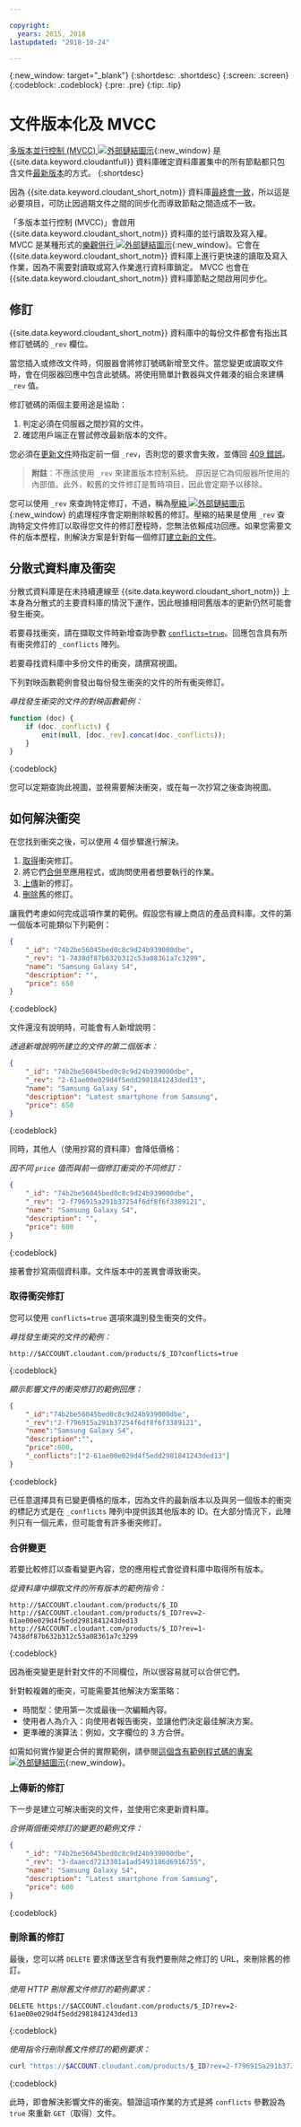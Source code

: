 ```yaml
---

copyright:
  years: 2015, 2018
lastupdated: "2018-10-24"

---
```


{:new_window: target="_blank"}
{:shortdesc: .shortdesc}
{:screen: .screen}
{:codeblock: .codeblock}
{:pre: .pre}
{:tip: .tip}

<!-- Acrolinx: 2017-05-10 -->

# 文件版本化及 MVCC

[多版本並行控制 (MVCC) ![外部鏈結圖示](../images/launch-glyph.svg "外部鏈結圖示")](https://en.wikipedia.org/wiki/Multiversion_concurrency_control){:new_window} 是 {{site.data.keyword.cloudantfull}} 資料庫確定資料庫叢集中的所有節點都只包含文件[最新版本](../api/document.html)的方式。
{:shortdesc}

因為 {{site.data.keyword.cloudant_short_notm}} 資料庫[最終會一致](cap_theorem.html)，所以這是必要項目，可防止因過期文件之間的同步化而導致節點之間造成不一致。

「多版本並行控制 (MVCC)」會啟用 {{site.data.keyword.cloudant_short_notm}} 資料庫的並行讀取及寫入權。
MVCC 是某種形式的[樂觀併行 ![外部鏈結圖示](../images/launch-glyph.svg "外部鏈結圖示")](http://en.wikipedia.org/wiki/Optimistic_concurrency_control){:new_window}。它會在 {{site.data.keyword.cloudant_short_notm}} 資料庫上進行更快速的讀取及寫入作業，因為不需要對讀取或寫入作業進行資料庫鎖定。
MVCC 也會在 {{site.data.keyword.cloudant_short_notm}} 資料庫節點之間啟用同步化。

## 修訂

{{site.data.keyword.cloudant_short_notm}} 資料庫中的每份文件都會有指出其修訂號碼的 `_rev` 欄位。

當您插入或修改文件時，伺服器會將修訂號碼新增至文件。當您變更或讀取文件時，會在伺服器回應中包含此號碼。將使用簡單計數器與文件雜湊的組合來建構 `_rev` 值。

修訂號碼的兩個主要用途是協助：

1.  判定必須在伺服器之間抄寫的文件。
2.  確認用戶端正在嘗試修改最新版本的文件。

您必須在[更新文件](../api/document.html#update)時指定前一個 `_rev`，否則您的要求會失敗，並傳回 [409 錯誤](../api/http.html#409)。

>   **附註**：不應該使用 `_rev` 來建置版本控制系統。
    原因是它為伺服器所使用的內部值。此外，較舊的文件修訂是暫時項目，因此會定期予以移除。



您可以使用 `_rev` 來查詢特定修訂，不過，稱為[壓縮 ![外部鏈結圖示](../images/launch-glyph.svg "外部鏈結圖示")](http://en.wikipedia.org/wiki/Data_compaction){:new_window} 的處理程序會定期刪除較舊的修訂。壓縮的結果是使用 `_rev` 查詢特定文件修訂以取得您文件的修訂歷程時，您無法依賴成功回應。如果您需要文件的版本歷程，則解決方案是針對每一個修訂[建立新的文件](../api/document.html#documentCreate)。

## 分散式資料庫及衝突

分散式資料庫是在未持續連線至 {{site.data.keyword.cloudant_short_notm}} 上本身為分散式的主要資料庫的情況下運作，因此根據相同舊版本的更新仍然可能會發生衝突。

若要尋找衝突，請在擷取文件時新增查詢參數 [`conflicts=true`](../api/database.html#get-changes)。回應包含具有所有衝突修訂的 `_conflicts` 陣列。

若要尋找資料庫中多份文件的衝突，請撰寫視圖。

下列對映函數範例會發出每份發生衝突的文件的所有衝突修訂。

_尋找發生衝突的文件的對映函數範例：_

```javascript
function (doc) {
    if (doc._conflicts) {
        emit(null, [doc._rev].concat(doc._conflicts));
    }
}
```
{:codeblock}

您可以定期查詢此視圖，並視需要解決衝突，或在每一次抄寫之後查詢視圖。

## 如何解決衝突

在您找到衝突之後，可以使用 4 個步驟進行解決。

1.  [取得](#get-conflicting-revisions)衝突修訂。
2.  將它們[合併](#merge-the-changes)至應用程式，或詢問使用者想要執行的作業。
3.  [上傳](#upload-the-new-revision)新的修訂。
4.  [刪除](#delete-old-revisions)舊的修訂。

讓我們考慮如何完成這項作業的範例。假設您有線上商店的產品資料庫。文件的第一個版本可能類似下列範例：

```json
{
    "_id": "74b2be56045bed0c8c9d24b939000dbe",
    "_rev": "1-7438df87b632b312c53a08361a7c3299",
    "name": "Samsung Galaxy S4",
    "description": "",
    "price": 650
}
```
{:codeblock}

文件還沒有說明時，可能會有人新增說明：

_透過新增說明所建立的文件的第二個版本：_

```json
{
    "_id": "74b2be56045bed0c8c9d24b939000dbe",
    "_rev": "2-61ae00e029d4f5edd2981841243ded13",
    "name": "Samsung Galaxy S4",
    "description": "Latest smartphone from Samsung",
    "price": 650
}
```
{:codeblock}

同時，其他人（使用抄寫的資料庫）會降低價格：

_因不同 `price` 值而與前一個修訂衝突的不同修訂：_

```json
{
    "_id": "74b2be56045bed0c8c9d24b939000dbe",
    "_rev": "2-f796915a291b37254f6df8f6f3389121",
    "name": "Samsung Galaxy S4",
    "description": "",
    "price": 600
}
```
{:codeblock}

接著會抄寫兩個資料庫。文件版本中的差異會導致衝突。

### 取得衝突修訂

您可以使用 `conflicts=true` 選項來識別發生衝突的文件。

_尋找發生衝突的文件的範例：_

```http
http://$ACCOUNT.cloudant.com/products/$_ID?conflicts=true
```
{:codeblock}

_顯示影響文件的衝突修訂的範例回應：_

```json
{
    "_id":"74b2be56045bed0c8c9d24b939000dbe",
    "_rev":"2-f796915a291b37254f6df8f6f3389121",
    "name":"Samsung Galaxy S4",
    "description":"",
    "price":600,
    "_conflicts":["2-61ae00e029d4f5edd2981841243ded13"]
}
```
{:codeblock}

已任意選擇具有已變更價格的版本，因為文件的最新版本以及與另一個版本的衝突的標記方式是在 `_conflicts` 陣列中提供該其他版本的 ID。在大部分情況下，此陣列只有一個元素，但可能會有許多衝突修訂。

### 合併變更

若要比較修訂以查看變更內容，您的應用程式會從資料庫中取得所有版本。

_從資料庫中擷取文件的所有版本的範例指令：_

```http
http://$ACCOUNT.cloudant.com/products/$_ID
http://$ACCOUNT.cloudant.com/products/$_ID?rev=2-61ae00e029d4f5edd2981841243ded13
http://$ACCOUNT.cloudant.com/products/$_ID?rev=1-7438df87b632b312c53a08361a7c3299
```
{:codeblock}

因為衝突變更是針對文件的不同欄位，所以很容易就可以合併它們。

針對較複雜的衝突，可能需要其他解決方案策略：

*   時間型：使用第一次或最後一次編輯內容。
*   使用者人為介入：向使用者報告衝突，並讓他們決定最佳解決方案。
*   更準確的演算法：例如，文字欄位的 3 方合併。

如需如何實作變更合併的實際範例，請參閱[這個含有範例程式碼的專案 ![外部鏈結圖示](../images/launch-glyph.svg "外部鏈結圖示")](https://github.com/glynnbird/deconflict){:new_window}。

### 上傳新的修訂

下一步是建立可解決衝突的文件，並使用它來更新資料庫。

_合併兩個衝突修訂的變更的範例文件：_

```json
{
    "_id": "74b2be56045bed0c8c9d24b939000dbe",
    "_rev": "3-daaecd7213301a1ad5493186d6916755",
    "name": "Samsung Galaxy S4",
    "description": "Latest smartphone from Samsung",
    "price": 600
}
```
{:codeblock}

### 刪除舊的修訂

最後，您可以將 `DELETE` 要求傳送至含有我們要刪除之修訂的 URL，來刪除舊的修訂。

_使用 HTTP 刪除舊文件修訂的範例要求：_

```http
DELETE https://$ACCOUNT.cloudant.com/products/$_ID?rev=2-61ae00e029d4f5edd2981841243ded13
```
{:codeblock}

_使用指令行刪除舊文件修訂的範例要求：_

```sh
curl "https://$ACCOUNT.cloudant.com/products/$_ID?rev=2-f796915a291b37254f6df8f6f3389121" -X DELETE
```
{:codeblock}

此時，即會解決影響文件的衝突。驗證這項作業的方式是將 `conflicts` 參數設為 `true` 來重新 `GET`（取得）文件。
